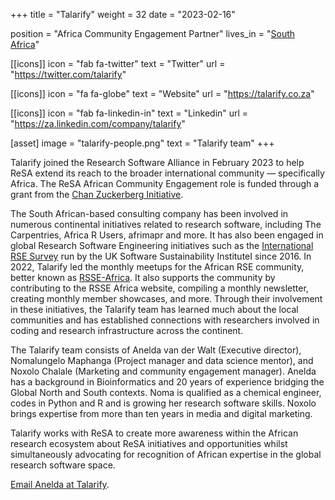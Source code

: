 +++
title = "Talarify"
weight = 32
date = "2023-02-16"

position = "Africa Community Engagement Partner"
lives_in = "[South Africa](https://www.timeanddate.com/worldclock/south-africa/cape-town)"

[[icons]]
  icon = "fab fa-twitter"
  text = "Twitter"
  url = "https://twitter.com/talarify"

[[icons]]
  icon = "fa fa-globe"
  text = "Website"
  url = "https://talarify.co.za"

[[icons]]
  icon = "fab fa-linkedin-in"
  text = "Linkedin"
  url = "https://za.linkedin.com/company/talarify"

[asset]
  image = "talarify-people.png"
  text = "Talarify team"
+++

Talarify joined the Research Software Alliance in February 2023 to help ReSA extend its reach to the broader international community — specifically Africa. The ReSA African Community Engagement role is funded through a grant from the [Chan Zuckerberg Initiative](https://doi.org/10.5281/zenodo.7275397).

The South African-based consulting company has been involved in numerous continental initiatives related to research software, including The Carpentries, Africa R Users, afrimapr and more. It has also been engaged in global Research Software Engineering initiatives such as the [International RSE Survey](https://github.com/softwaresaved/international-survey) run by the UK Software Sustainability InstituteI since 2016. In 2022, Talarify led the monthly meetups for the African RSE community, better known as [RSSE-Africa](https://rsse.africa). It also supports the community by contributing to the RSSE Africa website, compiling a monthly newsletter, creating monthly member showcases, and more. Through their involvement in these initiatives, the Talarify team has learned much about the local communities and has established connections with researchers involved in coding and research infrastructure across the continent.

The Talarify team consists of Anelda van der Walt (Executive director), Nomalungelo Maphanga (Project manager and data science mentor), and Noxolo Chalale (Marketing and community engagement manager). Anelda has a background in Bioinformatics and 20 years of experience bridging the Global North and South contexts. Noma is qualified as a chemical engineer, codes in Python and R and is growing her research software skills. Noxolo brings expertise from more than ten years in media and digital marketing.

Talarify works with ReSA to create more awareness within the African research ecosystem about ReSA initiatives and opportunities whilst simultaneously advocating for recognition of African expertise in the global research software space.

[Email Anelda at Talarify](mailto:anelda@talarify.co.za).
